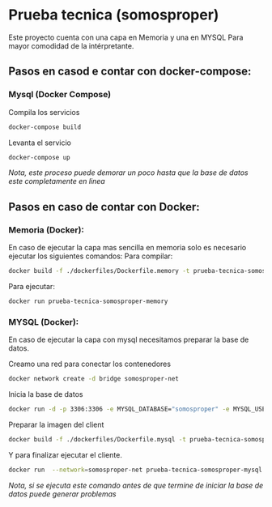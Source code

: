 # Prueba tecnica (somosproper)

Este proyecto cuenta con una capa en Memoria y una en MYSQL Para mayor comodidad de la intérpretante.

## Pasos en casod e contar con docker-compose:

### Mysql (Docker Compose)

Compila los servicios

```bash
docker-compose build
```

Levanta el servicio

```bash
docker-compose up
```

_Nota, este proceso puede demorar un poco hasta que la base de datos este completamente en linea_

## Pasos en caso de contar con Docker:

### Memoria (Docker):

En caso de ejecutar la capa mas sencilla en memoria solo es necesario ejecutar los siguientes comandos:
Para compilar:

```bash
docker build -f ./dockerfiles/Dockerfile.memory -t prueba-tecnica-somosproper-memory .
```

Para ejecutar:

```bash
docker run prueba-tecnica-somosproper-memory
```

### MYSQL (Docker):

En caso de ejecutar la capa con mysql necesitamos preparar la base de datos.

Creamo una red para conectar los contenedores

```bash
docker network create -d bridge somosproper-net
```

Inicia la base de datos

```bash
docker run -d -p 3306:3306 -e MYSQL_DATABASE="somosproper" -e MYSQL_USER="somosproper" -e MYSQL_PASSWORD="4f283344-e164-4654-8e7f-f4e6c922134d" -e MYSQL_ROOT_PASSWORD="33062777-4d80-49fb-9d44-1b9de7439404" --name mysql-db --network=somosproper-net -v migrations/init.sql:/docker-entrypoint-initdb.d/1.sql mysql
```

Preparar la imagen del client

```bash
docker build -f ./dockerfiles/Dockerfile.mysql -t prueba-tecnica-somosproper-mysql .
```

Y para finalizar ejecutar el cliente.

```bash
docker run  --network=somosproper-net prueba-tecnica-somosproper-mysql
```

_Nota, si se ejecuta este comando antes de que termine de iniciar la base de datos puede generar problemas_
